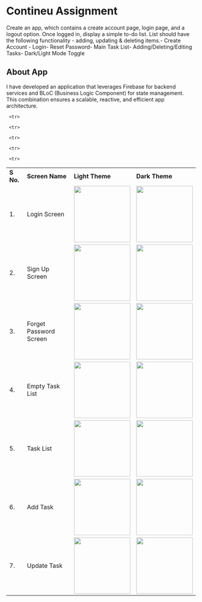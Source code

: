 # Contineu Assignment

Create an app, which contains a create account page, login page, and a logout option. Once 
logged in, display a simple to-do list. List should have the following functionality - adding, 
updating & deleting items.- Create Account - Login- Reset Password- Main Task List- Adding/Deleting/Editing Tasks- Dark/Light Mode Toggle

## About App

I have developed an application that leverages Firebase for backend services and BLoC (Business Logic Component) for state management. This combination ensures a scalable, reactive, and efficient app architecture.

<table>
  <tr>
   <td><strong>S No.</strong>
   </td>
   <td><strong>Screen Name</strong>
   </td>
   <td><strong>Light Theme</strong>
   </td>
    <td><strong>Dark Theme</strong>
   </td>
  </tr>

 <tr>
   <td>1.
   </td>
   <td>Login Screen
   </td>
   <td>
     <img src="https://github.com/ramkishoreprajapat/contineu_assignment/blob/main/output/login_light.png" width="150"/>
   </td>
   <td>
<img src="https://github.com/ramkishoreprajapat/contineu_assignment/blob/main/output/login_dark.png" width="150"/>
   </td>
  </tr>

   <tr>
   <td>2.
   </td>
   <td>Sign Up Screen
   </td>
   <td>
     <img src="https://github.com/ramkishoreprajapat/contineu_assignment/blob/main/output/signup_light.png" width="150"/>
   </td>
   <td>
<img src="https://github.com/ramkishoreprajapat/contineu_assignment/blob/main/output/signup_dark.png" width="150"/>
   </td>
  </tr>

     <tr>
   <td>3.
   </td>
   <td>Forget Password Screen
   </td>
   <td>
     <img src="https://github.com/ramkishoreprajapat/contineu_assignment/blob/main/output/forget_light.png" width="150"/>
   </td>
   <td>
<img src="https://github.com/ramkishoreprajapat/contineu_assignment/blob/main/output/forget_dark.png" width="150"/>
   </td>
  </tr>

     <tr>
   <td>4.
   </td>
   <td>Empty Task List
   </td>
   <td>
     <img src="https://github.com/ramkishoreprajapat/contineu_assignment/blob/main/output/empty_task_list_light.png" width="150"/>
   </td>
   <td>
<img src="https://github.com/ramkishoreprajapat/contineu_assignment/blob/main/output/empty_task_list_dark.png" width="150"/>
   </td>
  </tr>

     <tr>
   <td>5.
   </td>
   <td>Task List
   </td>
   <td>
     <img src="https://github.com/ramkishoreprajapat/contineu_assignment/blob/main/output/task_list_light.png" width="150"/>
   </td>
   <td>
<img src="https://github.com/ramkishoreprajapat/contineu_assignment/blob/main/output/task_list_dark.png" width="150"/>
   </td>
  </tr>


     <tr>
   <td>6.
   </td>
   <td>Add Task
   </td>
   <td>
     <img src="https://github.com/ramkishoreprajapat/contineu_assignment/blob/main/output/add_task_light.png" width="150"/>
   </td>
   <td>
<img src="https://github.com/ramkishoreprajapat/contineu_assignment/blob/main/output/add_task_light.png" width="150"/>
   </td>
  </tr>

     <tr>
   <td>7.
   </td>
   <td>Update Task
   </td>
   <td>
     <img src="https://github.com/ramkishoreprajapat/contineu_assignment/blob/main/output/update_task_light.png" width="150"/>
   </td>
   <td>
<img src="https://github.com/ramkishoreprajapat/contineu_assignment/blob/main/output/update_task_dark.png" width="150"/>
   </td>
  </tr>

</table>  
